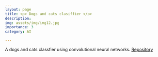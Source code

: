```yaml
---
layout: page
title: <p> Dogs and cats clasiffier </p>
description: 
img: assets/img/img12.jpg
importance: 3
category: AI

---
```

A dogs and cats classfier using convolutional neural networks.
[Repository]([https://khan.github.io/KaTeX/](https://github.com/EmmanuelPred))

